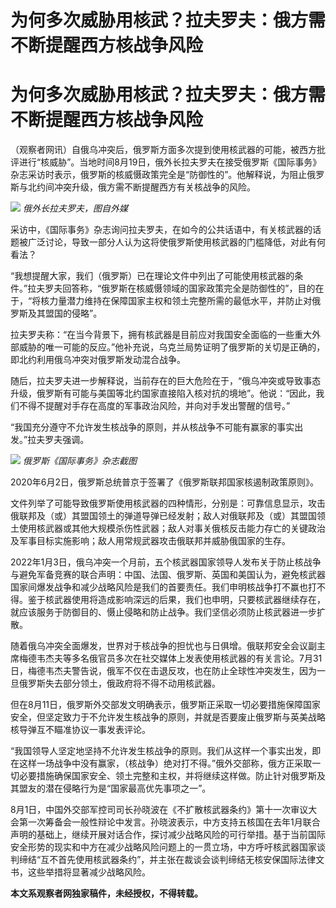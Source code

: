 # 为何多次威胁用核武？拉夫罗夫：俄方需不断提醒西方核战争风险

# 为何多次威胁用核武？拉夫罗夫：俄方需不断提醒西方核战争风险

（观察者网讯）自俄乌冲突后，俄罗斯方面多次提到使用核武器的可能，被西方批评进行“核威胁”。当地时间8月19日，俄外长拉夫罗夫在接受俄罗斯《国际事务》杂志采访时表示，俄罗斯的核威慑政策完全是“防御性的”。他解释说，为阻止俄罗斯与北约间冲突升级，俄方需不断提醒西方有关核战争的风险。

![](https://inews.gtimg.com/newsapp_bt/0/15817009046/1000) _俄外长拉夫罗夫，图自外媒_

采访中，《国际事务》杂志询问拉夫罗夫，在如今的公共话语中，有关核武器的话题被广泛讨论，导致一部分人认为这将使俄罗斯使用核武器的门槛降低，对此有何看法？

“我想提醒大家，我们（俄罗斯）已在理论文件中列出了可能使用核武器的条件。”拉夫罗夫回答称，“俄罗斯在核威慑领域的国家政策完全是防御性的”，目的在于，“将核力量潜力维持在保障国家主权和领土完整所需的最低水平，并防止对俄罗斯及其盟国的侵略”。

拉夫罗夫称：“在当今背景下，拥有核武器是目前应对我国安全面临的一些重大外部威胁的唯一可能的反应。”他补充说，乌克兰局势证明了俄罗斯的关切是正确的，即北约利用俄乌冲突对俄罗斯发动混合战争。

随后，拉夫罗夫进一步解释说，当前存在的巨大危险在于，“俄乌冲突或导致事态升级，俄罗斯有可能与美国等北约国家直接陷入核对抗的境地”。他说：“因此，我们不得不提醒对手存在高度的军事政治风险，并向对手发出警醒的信号。”

“我国充分遵守不允许发生核战争的原则，并从核战争不可能有赢家的事实出发。”拉夫罗夫强调。

![](https://inews.gtimg.com/newsapp_bt/0/15817009049/1000) _俄罗斯《国际事务》杂志截图_

2020年6月2日，俄罗斯总统普京于签署了《俄罗斯联邦国家核遏制政策原则》。

文件列举了可能导致俄罗斯使用核武器的四种情形，分别是：可靠信息显示，攻击俄联邦及（或）其盟国领土的弹道导弹已经发射；敌人对俄联邦及（或）其盟国领土使用核武器或其他大规模杀伤性武器；敌人对事关俄核反击能力存亡的关键政治及军事目标实施影响；敌人用常规武器攻击俄联邦并威胁俄国家的生存。

2022年1月3日，俄乌冲突一个月前，五个核武器国家领导人发布关于防止核战争与避免军备竞赛的联合声明：中国、法国、俄罗斯、英国和美国认为，避免核武器国家间爆发战争和减少战略风险是我们的首要责任。我们申明核战争打不赢也打不得。鉴于核武器使用将造成影响深远的后果，我们也申明，只要核武器继续存在，就应该服务于防御目的、慑止侵略和防止战争。我们坚信必须防止核武器进一步扩散。

随着俄乌冲突全面爆发，世界对于核战争的担忧也与日俱增。俄联邦安全会议副主席梅德韦杰夫等多名俄官员多次在社交媒体上发表使用核武器的有关言论。7月31日，梅德韦杰夫警告说，俄军不仅在击退反攻，也在防止全球性冲突发生，因为一旦俄罗斯失去部分领土，俄政府将不得不动用核武器。

但在8月11日，俄罗斯外交部发文明确表示，俄罗斯正采取一切必要措施保障国家安全，但坚定致力于不允许发生核战争的原则，并就是否要废止俄罗斯与英美战略核导弹互不瞄准协议一事发表评论。

“我国领导人坚定地坚持不允许发生核战争的原则。我们从这样一个事实出发，即在这样一场战争中没有赢家，（核战争）绝对打不得。”俄外交部称，俄方正采取一切必要措施确保国家安全、领土完整和主权，并将继续这样做。防止针对俄罗斯及其盟友的潜在侵略行为是“国家最高优先事项之一”。

8月1日，中国外交部军控司司长孙晓波在《不扩散核武器条约》第十一次审议大会第一次筹备会一般性辩论中发言。孙晓波表示，中方支持五核国在去年1月联合声明的基础上，继续开展对话合作，探讨减少战略风险的可行举措。基于当前国际安全形势的现实和中方在减少战略风险问题上的一贯立场，中方呼吁核武器国家谈判缔结“互不首先使用核武器条约”，并主张在裁谈会谈判缔结无核安保国际法律文书，这些举措将显著减少战略风险。

**本文系观察者网独家稿件，未经授权，不得转载。**

